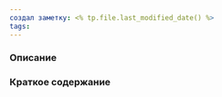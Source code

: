 ```yaml
---
создал заметку: <% tp.file.last_modified_date() %>
tags:
---
```

### Описание

### Краткое содержание
